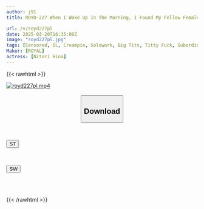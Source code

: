 ```yaml
---
author: j91
title: ROYD-227 When I Woke Up In The Morning, I Found My Fellow Female Co-worker In Her Underwear In Her Room! She's Always Being Rude And Rude To Me, But I've Been Relying On Her... Hina Nitori

url: /v/royd227pl
date: 2025-03-20T16:35:00Z
image: "royd227pl.jpg"
tags: [Censored, OL, Creampie, Solowork, Big Tits, Titty Fuck, Subordinates / Colleagues]
Maker: [ROYAL]
actress: [Nitori Hina]
---
```



{{< rawhtml >}}

<div class="video" data-videoid="lAM0wlZWR4Coa1">
    <a href="javascript:;">
        <img src="/v/royd227pl/royd227pl.jpg" width="WIDTH" height="HEIGHT" alt="royd227pl.mp4" loading="lazy">
    </a>
</div>

<script type="text/javascript" src="https://j91.asia/asset/on-demand-st.js"></script>

<br>
  <link rel="stylesheet" href="https://j91.asia/asset/bs5.css">
  
  <center>
  <button class="btn btn-primary" type="button" data-bs-toggle="collapse" data-bs-target=".multi-collapse" aria-expanded="false" aria-controls="multiCollapseExample1 multiCollapseExample2"><h2>Download</h2></button></center>
</p>
<div class="row">
  <div class="col">
    <div class="collapse multi-collapse" id="multiCollapseExample1">
      <div class="card card-body">
	      	      <br>
<div class="buttons">  
<p><a href="/v/royd227pl/st.html" target="_blank"><button class="btn-hover color-3"><i class="fa fa-download"></i> ST</button></a></p></div>
    </div>
  </div>
</div>
  <div class="col">
    <div class="collapse multi-collapse" id="multiCollapseExample2">
      <div class="card card-body">
	      <br>
<div class="buttons">
<p><a href="/v/royd227pl/sw.html" target="_blank"><button class="btn-hover color-2"><i class="fa fa-download"></i> SW</button></a></p></div>
<br><br>
      </div>
    </div>
  </div>
</div>

{{< /rawhtml >}}